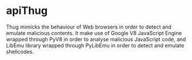 # apiThug
Thug mimicks the behaviour of Web browsers in order to detect and emulate malicious contents. It make use of Google V8 JavaScript Engine wrapped through PyV8 in order to analyse malicious JavaScript code, and LibEmu library wrapped through PyLibEmu in order to detect and emulate shellcodes.
